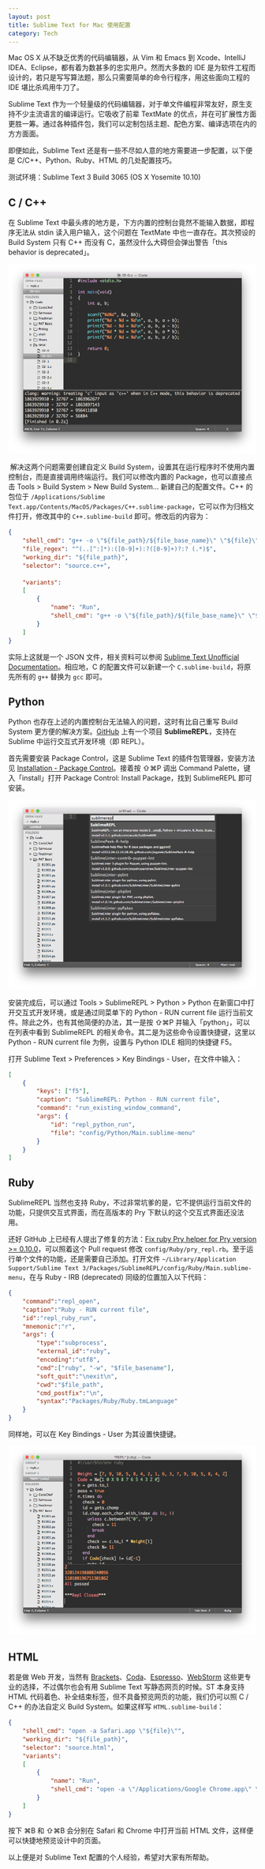 ```yaml
---
layout: post
title: Sublime Text for Mac 使用配置
category: Tech
---
```


Mac OS X 从不缺乏优秀的代码编辑器，从 Vim 和 Emacs 到 Xcode、IntelliJ IDEA、Eclipse，都有着为数甚多的忠实用户。然而大多数的 IDE 是为软件工程而设计的，若只是写写算法题，那么只需要简单的命令行程序，用这些面向工程的 IDE 堪比杀鸡用牛刀了。

Sublime Text 作为一个轻量级的代码编辑器，对于单文件编程非常友好，原生支持不少主流语言的编译运行。它吸收了前辈 TextMate 的优点，并在可扩展性方面更胜一筹。通过各种插件包，我们可以定制包括主题、配色方案、编译选项在内的方方面面。

即便如此，Sublime Text 还是有一些不尽如人意的地方需要进一步配置，以下便是 C/C++、Python、Ruby、HTML 的几处配置技巧。

测试环境：Sublime Text 3 Build 3065 (OS X Yosemite 10.10)

<!--more-->

## C / C++

在 Sublime Text 中最头疼的地方是，下方内置的控制台竟然不能输入数据，即程序无法从 stdin 读入用户输入，这个问题在 TextMate 中也一直存在。其次预设的 Build System 只有 C++ 而没有 C，虽然没什么大碍但会弹出警告「this behavior is deprecated」。

![](/images/sublime-text-for-mac-00.png)

 解决这两个问题需要创建自定义 Build System，设置其在运行程序时不使用内置控制台，而是直接调用终端运行。我们可以修改内置的 Package，也可以直接点击 Tools > Build System > New Build System... 新建自己的配置文件。C++ 的包位于 `/Applications/Sublime Text.app/Contents/MacOS/Packages/C++.sublime-package`，它可以作为归档文件打开，修改其中的 `C++.sublime-build` 即可。修改后的内容为：

```json
{
    "shell_cmd": "g++ -o \"${file_path}/${file_base_name}\" \"${file}\"",
    "file_regex": "^(..[^:]*):([0-9]+):?([0-9]+)?:? (.*)$",
    "working_dir": "${file_path}",
    "selector": "source.c++",

    "variants":
    [
        {
            "name": "Run",
            "shell_cmd": "g++ -o \"${file_path}/${file_base_name}\" \"${file}\" && open \"${file_path}/${file_base_name}\""
        }
    ]
}
```

实际上这就是一个 JSON 文件，相关资料可以参阅 [Sublime Text Unofficial Documentation](http://docs.sublimetext.info/en/latest/reference/build_systems.html)。相应地，C 的配置文件可以新建一个 `C.sublime-build`，将原先所有的 `g++` 替换为 `gcc` 即可。 

## Python

Python 也存在上述的内置控制台无法输入的问题，这时有比自己重写 Build System 更方便的解决方案。[GitHub](https://github.com/wuub/SublimeREPL) 上有一个项目 **SublimeREPL**，支持在 Sublime 中运行交互式开发环境（即 REPL）。

首先需要安装 Package Control，这是 Sublime Text 的插件包管理器，安装方法见 [Installation - Package Control](https://sublime.wbond.net/installation)。接着按 ⇧⌘P 调出 Command Palette，键入「install」打开 Package Control: Install Package，找到 SublimeREPL 即可安装。

![](/images/sublime-text-for-mac-01.png)

安装完成后，可以通过 Tools > SublimeREPL > Python > Python 在新窗口中打开交互式开发环境，或是通过同菜单下的 Python - RUN current file 运行当前文件。除此之外，也有其他简便的办法，其一是按 ⇧⌘P 并输入「python」，可以在列表中看到 SublimeREPL 的相关命令。其二是为这些命令设置快捷键，这里以 Python - RUN current file 为例，设置与 Python IDLE 相同的快捷键 F5。

打开 Sublime Text > Preferences > Key Bindings - User，在文件中输入：

```json
[
    {
        "keys": ["f5"],
        "caption": "SublimeREPL: Python - RUN current file",
        "command": "run_existing_window_command",
        "args": {
            "id": "repl_python_run",
            "file": "config/Python/Main.sublime-menu"
        }
    }
]
```


## Ruby

SublimeREPL 当然也支持 Ruby，不过非常坑爹的是，它不提供运行当前文件的功能，只提供交互式界面，而在高版本的 Pry 下默认的这个交互式界面还没法用。

还好 GitHub 上已经有人提出了修复的方法：[Fix ruby Pry helper for Pry version >= 0.10.0](https://github.com/wuub/SublimeREPL/pull/372)，可以照着这个 Pull request 修改 `config/Ruby/pry_repl.rb`。至于运行单个文件的功能，还是需要自己添加。打开文件 `~/Library/Application Support/Sublime Text 3/Packages/SublimeREPL/config/Ruby/Main.sublime-menu`，在与 Ruby - IRB (deprecated) 同级的位置加入以下代码：

```json
{
    "command":"repl_open",
    "caption":"Ruby - RUN current file",
    "id":"repl_ruby_run",
    "mnemonic":"r",
    "args": {
        "type":"subprocess",
        "external_id":"ruby",
        "encoding":"utf8",
        "cmd":["ruby", "-w", "$file_basename"],
        "soft_quit":"\nexit\n",
        "cwd":"$file_path",
        "cmd_postfix":"\n",
        "syntax":"Packages/Ruby/Ruby.tmLanguage"
    }
}
```

同样地，可以在 Key Bindings - User 为其设置快捷键。

![](/images/sublime-text-for-mac-02.png)


## HTML

若是做 Web 开发，当然有 [Brackets](http://brackets.io)、[Coda](http://www.panic.com/coda/)、[Espresso](http://www.macrabbit.com/espresso/)、[WebStorm](http://www.jetbrains.com/webstorm/) 这些更专业的选择，不过偶尔也会有用 Sublime Text 写静态网页的时候。ST 本身支持 HTML 代码着色、补全结束标签，但不具备预览网页的功能，我们仍可以照 C / C++ 的办法自定义 Build System。如果这样写 `HTML.sublime-build`：

```json
{
    "shell_cmd": "open -a Safari.app \"${file}\"",
    "working_dir": "${file_path}",
    "selector": "source.html",
    "variants":
    [
        {
            "name": "Run",
            "shell_cmd": "open -a \"/Applications/Google Chrome.app\" \"${file}\""
        }
    ]
}
```

按下 ⌘B 和 ⇧⌘B 会分别在 Safari 和 Chrome 中打开当前 HTML 文件，这样便可以快捷地预览设计中的页面。


以上便是对 Sublime Text 配置的个人经验，希望对大家有所帮助。
